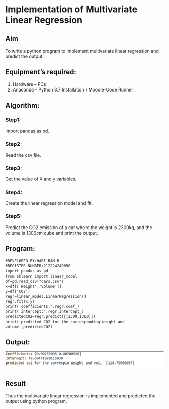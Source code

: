 # Implementation of Multivariate Linear Regression
## Aim
To write a python program to implement multivariate linear regression and predict the output.
## Equipment’s required:
1.	Hardware – PCs
2.	Anaconda – Python 3.7 Installation / Moodle-Code Runner
## Algorithm:
### Step1: 
import pandas as pd.
<br>

### Step2: 
Read the csv file.
<br>

### Step3: 
Get the value of X and y variables.
<br>

### Step4: 
Create the linear regression model and fit.
<br>

### Step5: 
Predict the CO2 emission of a car where the weight is 2300kg, and the volume is 1300cm cube and print the output.
<br>

## Program:
```
#DEVELOPED BY:HARI RAM R
#REGISTER NUMBER:212224240050
import pandas as pd
from sklearn import linear_model
df=pd.read_csv("cars.csv")
x=df[['Weight','Volume']]
y=df['CO2']
regr=linear_model.LinearRegression()
regr.fit(x,y)
print('coefficients:',regr.coef_)
print('intercept:',regr.intercept_)
predictedCO2=regr.predict([[2300,1300]])
print('predicted CO2 for the corresponding weight and volume',predictedCO2)
```
## Output:
![alt text](image.png)

## Result
Thus the multivariate linear regression is implemented and predicted the output using python program.